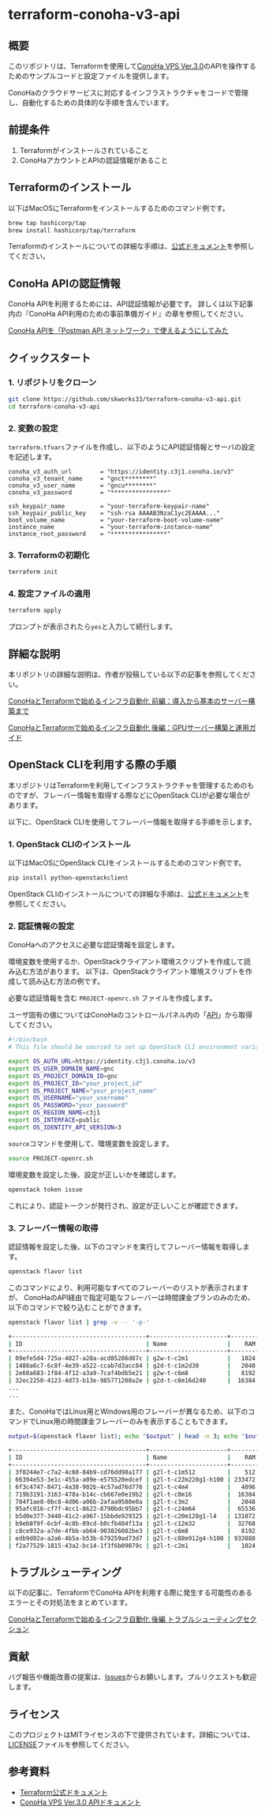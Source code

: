 
# terraform-conoha-v3-api


## 概要

このリポジトリは、Terraformを使用して[ConoHa VPS Ver.3.0](https://doc.conoha.jp/api-vps3/)のAPIを操作するためのサンプルコードと設定ファイルを提供します。

ConoHaのクラウドサービスに対応するインフラストラクチャをコードで管理し、自動化するための具体的な手順を含んでいます。


## 前提条件

1. Terraformがインストールされていること
1. ConoHaアカウントとAPIの認証情報があること

## Terraformのインストール



以下はMacOSにTerraformをインストールするためのコマンド例です。

```bash
brew tap hashicorp/tap
brew install hashicorp/tap/terraform
```

Terraformのインストールについての詳細な手順は、[公式ドキュメント](https://learn.hashicorp.com/tutorials/terraform/install-cli)を参照してください。


## ConoHa APIの認証情報

ConoHa APIを利用するためには、API認証情報が必要です。
詳しくは以下記事内の『ConoHa API利用のための事前準備ガイド』の章を参照してください。

[ConoHa APIを「Postman API ネットワーク」で使えるようにしてみた](https://qiita.com/skworks33/items/68f7ca09a8f5cf291d65#conoha-api%E5%88%A9%E7%94%A8%E3%81%AE%E3%81%9F%E3%82%81%E3%81%AE%E4%BA%8B%E5%89%8D%E6%BA%96%E5%82%99%E3%82%AC%E3%82%A4%E3%83%89)

## クイックスタート

### 1. リポジトリをクローン

```bash
git clone https://github.com/skworks33/terraform-conoha-v3-api.git
cd terraform-conoha-v3-api
```

### 2. 変数の設定

`terraform.tfvars`ファイルを作成し、以下のようにAPI認証情報とサーバの設定を記述します。

```hcl
conoha_v3_auth_url        = "https://identity.c3j1.conoha.io/v3"
conoha_v3_tenant_name     = "gnct********"
conoha_v3_user_name       = "gncu********"
conoha_v3_password        = "****************"

ssh_keypair_name          = "your-terraform-keypair-name"
ssh_keypair_public_key    = "ssh-rsa AAAAB3NzaC1yc2EAAAA..."
boot_volume_name          = "your-terraform-boot-volume-name"
instance_name             = "your-terraform-instance-name"
instance_root_password    = "****************"
```

### 3. Terraformの初期化

```bash
terraform init
```

### 4. 設定ファイルの適用

```bash
terraform apply
```

プロンプトが表示されたら`yes`と入力して続行します。

## 詳細な説明

本リポジトリの詳細な説明は、作者が投稿している以下の記事を参照してください。

[ConoHaとTerraformで始めるインフラ自動化 前編：導入から基本のサーバー構築まで](https://developers.gmo.jp/technology/47155)

[ConoHaとTerraformで始めるインフラ自動化 後編：GPUサーバー構築と運用ガイド](https://developers.gmo.jp/technology/49439)

## OpenStack CLIを利用する際の手順

本リポジトリはTerraformを利用してインフラストラクチャを管理するためのものですが、フレーバー情報を取得する際などにOpenStack CLIが必要な場合があります。

以下に、OpenStack CLIを使用してフレーバー情報を取得する手順を示します。

### 1. OpenStack CLIのインストール



以下はMacOSにOpenStack CLIをインストールするためのコマンド例です。

```bash
pip install python-openstackclient
```

OpenStack CLIのインストールについての詳細な手順は、[公式ドキュメント]()を参照してください。


### 2. 認証情報の設定

ConoHaへのアクセスに必要な認証情報を設定します。

環境変数を使用するか、OpenStackクライアント環境スクリプトを作成して読み込む方法があります。
以下は、OpenStackクライアント環境スクリプトを作成して読み込む方法の例です。

必要な認証情報を含む `PROJECT-openrc.sh` ファイルを作成します。

ユーザ固有の値についてはConoHaのコントロールパネル内の「[API](https://manage.conoha.jp/V3/API/)」から取得してください。


```sh
#!/bin/bash
# This file should be sourced to set up OpenStack CLI environment variables

export OS_AUTH_URL=https://identity.c3j1.conoha.io/v3
export OS_USER_DOMAIN_NAME=gnc
export OS_PROJECT_DOMAIN_ID=gnc
export OS_PROJECT_ID="your_project_id"
export OS_PROJECT_NAME="your_project_name"
export OS_USERNAME="your_username"
export OS_PASSWORD="your_password"
export OS_REGION_NAME=c3j1
export OS_INTERFACE=public
export OS_IDENTITY_API_VERSION=3
```

`source`コマンドを使用して、環境変数を設定します。

```bash
source PROJECT-openrc.sh
```


環境変数を設定した後、設定が正しいかを確認します。

```bash
openstack token issue
```

これにより、認証トークンが発行され、設定が正しいことが確認できます。

### 3. フレーバー情報の取得

認証情報を設定した後、以下のコマンドを実行してフレーバー情報を取得します。

```bash
openstack flavor list
```

このコマンドにより、利用可能なすべてのフレーバーのリストが表示されますが、
ConoHaのAPI経由で指定可能なフレーバーは時間課金プランのみのため、以下のコマンドで絞り込むことができます。

```bash
openstack flavor list | grep -v -- '-p-'
```


```bash
+--------------------------------------+----------------------+--------+------+-----------+-------+-----------+
| ID                                   | Name                 |    RAM | Disk | Ephemeral | VCPUs | Is Public |
+--------------------------------------+----------------------+--------+------+-----------+-------+-----------+
| 09efe5d4-725a-4027-a28a-acd85286d87c | g2w-t-c2m1           |   1024 |    0 |         0 |     2 | True      |
| 1488a6c7-6c8f-4e39-a522-ccab7d3acc84 | g2d-t-c1m2d30        |   2048 |   40 |         0 |     1 | True      |
| 2e60a683-1f84-4f12-a3a9-7caf4bdb5e21 | g2w-t-c6m8           |   8192 |    0 |         0 |     6 | True      |
| 32ec2250-4123-4d73-b13e-985771208a2e | g2d-t-c6m16d240      |  16384 |  250 |         0 |     6 | True      |
...
...
```

また、ConoHaではLinux用とWindows用のフレーバーが異なるため、以下のコマンドでLinux用の時間課金フレーバーのみを表示することもできます。

```bash
output=$(openstack flavor list); echo "$output" | head -n 3; echo "$output" | grep 'g2l-t-'
```

```bash
+--------------------------------------+----------------------+--------+------+-----------+-------+-----------+
| ID                                   | Name                 |    RAM | Disk | Ephemeral | VCPUs | Is Public |
+--------------------------------------+----------------------+--------+------+-----------+-------+-----------+
| 3f8244e7-c7a2-4c60-84b9-cd76dd98a177 | g2l-t-c1m512         |    512 |    0 |         0 |     1 | True      |
| 66394e53-3e1c-455a-a09e-e575520edcef | g2l-t-c22m228g1-h100 | 233472 |    0 |         0 |    22 | True      |
| 6f3c4747-8471-4a38-902b-4c57ad76d776 | g2l-t-c4m4           |   4096 |    0 |         0 |     4 | True      |
| 719b3191-3163-478a-b14c-cb667e0e19b2 | g2l-t-c8m16          |  16384 |    0 |         0 |     8 | True      |
| 784f1ae8-0bc8-4d06-a06b-2afaa9580e0a | g2l-t-c3m2           |   2048 |    0 |         0 |     3 | True      |
| 95afc016-cf7f-4cc1-8622-8790bdc95bb7 | g2l-t-c24m64         |  65536 |    0 |         0 |    24 | True      |
| b5d0e377-3440-41c2-a967-15bbde929325 | g2l-t-c20m128g1-l4   | 131072 |    0 |         0 |    20 | True      |
| b9eb8f9f-6cbf-4c8b-89cd-b0cfb484f13a | g2l-t-c12m32         |  32768 |    0 |         0 |    12 | True      |
| c8ce932a-a7de-4fbb-ab64-903826082be3 | g2l-t-c6m8           |   8192 |    0 |         0 |     6 | True      |
| edb9d02a-a2a6-4b5a-b53b-679259ad73d7 | g2l-t-c88m912g4-h100 | 933888 |    0 |         0 |    88 | True      |
| f2a77529-1815-43a2-bc14-1f3f6b09079c | g2l-t-c2m1           |   1024 |    0 |         0 |     2 | True      |
```


## トラブルシューティング

以下の記事に、TerraformでConoHa APIを利用する際に発生する可能性のあるエラーとその対処法をまとめています。

[ConoHaとTerraformで始めるインフラ自動化 後編 トラブルシューティングセクション](https://developers.gmo.jp/technology/49439#troubleshooting)


## 貢献

バグ報告や機能改善の提案は、[Issues](https://github.com/skworks33/terraform-conoha-v3-api/issues)からお願いします。プルリクエストも歓迎します。

## ライセンス

このプロジェクトはMITライセンスの下で提供されています。詳細については、[LICENSE](LICENSE)ファイルを参照してください。

## 参考資料

- [Terraform公式ドキュメント](https://www.terraform.io/docs/index.html)
- [ConoHa VPS Ver.3.0 APIドキュメント](https://doc.conoha.jp/api-vps3/)
